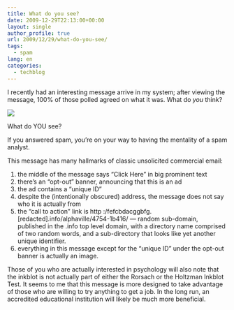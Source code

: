 ```yaml
---
title: What do you see?
date: 2009-12-29T22:13:00+00:00
layout: single
author_profile: true
url: 2009/12/29/what-do-you-see/
tags:
  - spam
lang: en
categories: 
  - techblog
---
```

I recently had an interesting message arrive in my system; after viewing the message, 100% of those polled agreed on what it was. What do _you_ think?

[![](http://4.bp.blogspot.com/_vaUVXcmC3OI/Szp3SIsjwCI/AAAAAAAAAiI/i2DBw6JuuN8/s640/iseespam.jpg)](http://4.bp.blogspot.com/_vaUVXcmC3OI/Szp3SIsjwCI/AAAAAAAAAiI/i2DBw6JuuN8/s1600-h/iseespam.jpg)

What do YOU see?

If you answered spam, you’re on your way to having the mentality of a spam analyst.

This message has many hallmarks of classic unsolicited commercial email:

  1. the middle of the message says “Click Here” in big prominent text 
  2. there’s an “opt-out” banner, announcing that this is an ad 
  3. the ad contains a “unique ID” 
  4. despite the (intentionally obscured) address, the message does not say who it is actually from 
  5. the “call to action” link is http :/fefcbdacggbfg.[redacted].info/alphaville/4754-1b416/ — random sub-domain, published in the .info top level domain, with a directory name comprised of two random words, and a sub-directory that looks like yet another unique identifier. 
  6. everything in this message except for the “unique ID” under the opt-out banner is actually an image. 

Those of you who are actually interested in psychology will also note that the inkblot is not actually part of either the Rorsach or the Holtzman Inkblot Test. It seems to me that this message is more designed to take advantage of those who are willing to try anything to get a job. In the long run, an accredited educational institution will likely be much more beneficial.